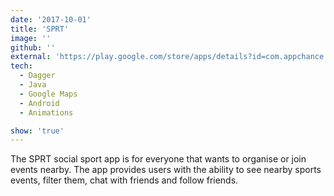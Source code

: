 ```yaml
---
date: '2017-10-01'
title: 'SPRT'
image: ''
github: ''
external: 'https://play.google.com/store/apps/details?id=com.appchance.sprt'
tech:
  - Dagger
  - Java
  - Google Maps
  - Android
  - Animations

show: 'true'
---
```


The SPRT social sport app is for everyone that wants to organise or join events nearby.
The app provides users with the ability to see nearby sports events, filter them, chat with friends and follow friends.
